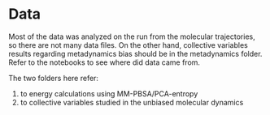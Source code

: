 # Data

Most of the data was analyzed on the run from the molecular
trajectories, so there are not many data files. On the other hand,
collective variables results regarding metadynamics bias should be
in the metadynamics folder. Refer to the notebooks to see
where did data came from.

The two folders here refer:
1. to energy calculations using MM-PBSA/PCA-entropy
2. to collective variables studied in the unbiased molecular dynamics



